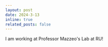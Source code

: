 ```yaml
---
layout: post
date: 2024-3-13 
inline: true
related_posts: false
---
```


I am working at Professor Mazzeo's Lab at RU!
